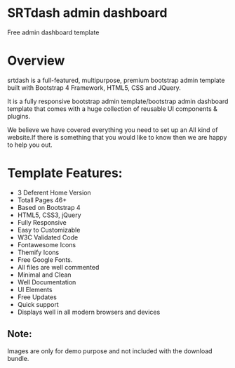 # SRTdash admin dashboard
Free admin dashboard template

# Overview
srtdash is a full-featured, multipurpose, premium bootstrap admin template built with Bootstrap 4 Framework, HTML5, CSS and JQuery.

It is a fully responsive bootstrap admin template/bootstrap admin dashboard template that comes with a huge collection of reusable UI components & plugins.

We believe we have covered everything you need to set up an All kind of website.If there is something that you would like to know then we are happy to help you out.

# Template Features:

- 3 Deferent Home Version
- Totall Pages 46+
- Based on Bootstrap 4
- HTML5, CSS3, jQuery
- Fully Responsive
- Easy to Customizable
- W3C Validated Code
- Fontawesome Icons
- Themify Icons
- Free Google Fonts.
- All files are well commented
- Minimal and Clean
- Well Documentation
- UI Elements
- Free Updates
- Quick support
- Displays well in all modern browsers and devices


## Note:
Images are only for demo purpose and not included with the download bundle.
